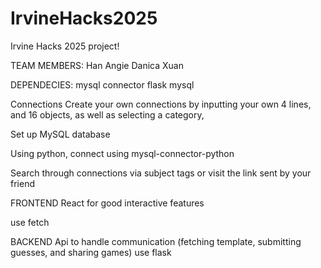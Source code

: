 # IrvineHacks2025
Irvine Hacks 2025 project!

TEAM MEMBERS:
Han
Angie
Danica
Xuan


DEPENDECIES:
mysql connector
flask
mysql


Connections
Create your own connections by inputting your own 4 lines, and 16 objects, as well as selecting a category, 

Set up MySQL database

Using python, connect using mysql-connector-python

Search through connections via subject tags or visit the link sent by your friend


FRONTEND
React for good interactive features

use fetch

BACKEND
Api to handle communication (fetching template, submitting guesses, and sharing games)
use flask

